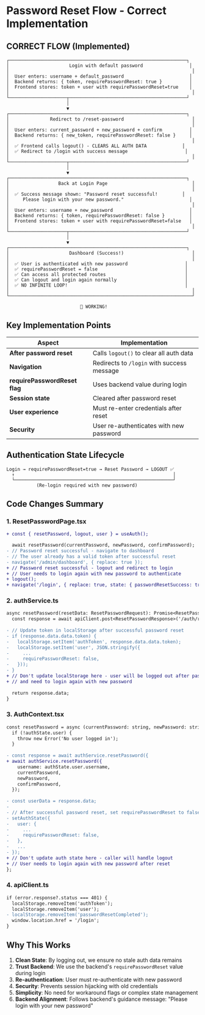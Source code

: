 # Password Reset Flow - Correct Implementation

## CORRECT FLOW (Implemented)

```
┌─────────────────────────────────────────────────────────────────┐
│                      Login with default password                 │
│                                                                   │
│  User enters: username + default_password                        │
│  Backend returns: { token, requirePasswordReset: true }          │
│  Frontend stores: token + user with requirePasswordReset=true    │
│                                                                   │
└─────────────────────┬───────────────────────────────────────────┘
                      │
                      ▼
┌─────────────────────────────────────────────────────────────────┐
│               Redirect to /reset-password                         │
│                                                                   │
│  User enters: current_password + new_password + confirm          │
│  Backend returns: { new_token, requirePasswordReset: false }     │
│                                                                   │
│  ✅ Frontend calls logout() - CLEARS ALL AUTH DATA             │
│  ✅ Redirect to /login with success message                     │
│                                                                   │
└─────────────────────┬───────────────────────────────────────────┘
                      │
                      ▼
┌─────────────────────────────────────────────────────────────────┐
│                  Back at Login Page                               │
│                                                                   │
│  ✅ Success message shown: "Password reset successful!         │
│     Please login with your new password."                        │
│                                                                   │
│  User enters: username + new_password                            │
│  Backend returns: { token, requirePasswordReset: false }         │
│  Frontend stores: token + user with requirePasswordReset=false   │
│                                                                   │
└─────────────────────┬───────────────────────────────────────────┘
                      │
                      ▼
┌─────────────────────────────────────────────────────────────────┐
│                      Dashboard (Success!)                         │
│                                                                   │
│  ✅ User is authenticated with new password                     │
│  ✅ requirePasswordReset = false                                │
│  ✅ Can access all protected routes                             │
│  ✅ Can logout and login again normally                         │
│  ✅ NO INFINITE LOOP!                                           │
│                                                                   │
└───────────────────────────────────────────────────────────────────┘

                           🎉 WORKING!
```

## Key Implementation Points

| Aspect | Implementation |
|--------|----------------|
| **After password reset** | Calls `logout()` to clear all auth data |
| **Navigation** | Redirects to `/login` with success message |
| **requirePasswordReset flag** | Uses backend value during login |
| **Session state** | Cleared after password reset |
| **User experience** | Must re-enter credentials after reset |
| **Security** | User re-authenticates with new password |

## Authentication State Lifecycle

```
Login → requirePasswordReset=true → Reset Password → LOGOUT ✅
  ↑                                                          │
  └──────────────────────────────────────────────────────────┘
           (Re-login required with new password)
```

## Code Changes Summary

### 1. ResetPasswordPage.tsx
```diff
+ const { resetPassword, logout, user } = useAuth();

  await resetPassword(currentPassword, newPassword, confirmPassword);
- // Password reset successful - navigate to dashboard
- // The user already has a valid token after successful reset
- navigate('/admin/dashboard', { replace: true });
+ // Password reset successful - logout and redirect to login
+ // User needs to login again with new password to authenticate
+ logout();
+ navigate('/login', { replace: true, state: { passwordResetSuccess: true } });
```

### 2. authService.ts
```diff
async resetPassword(resetData: ResetPasswordRequest): Promise<ResetPasswordResponse> {
  const response = await apiClient.post<ResetPasswordResponse>('/auth/reset-password', resetData);
  
- // Update token in localStorage after successful password reset
- if (response.data.data.token) {
-   localStorage.setItem('authToken', response.data.data.token);
-   localStorage.setItem('user', JSON.stringify({
-     ...
-     requirePasswordReset: false,
-   }));
- }
+ // Don't update localStorage here - user will be logged out after password reset
+ // and need to login again with new password
  
  return response.data;
}
```

### 3. AuthContext.tsx
```diff
const resetPassword = async (currentPassword: string, newPassword: string, confirmPassword: string) => {
  if (!authState.user) {
    throw new Error('No user logged in');
  }
  
- const response = await authService.resetPassword({
+ await authService.resetPassword({
    username: authState.user.username,
    currentPassword,
    newPassword,
    confirmPassword,
  });
  
- const userData = response.data;
- 
- // After successful password reset, set requirePasswordReset to false
- setAuthState({
-   user: {
-     ...
-     requirePasswordReset: false,
-   },
-   ...
- });
+ // Don't update auth state here - caller will handle logout
+ // User needs to login again with new password after reset
};
```

### 4. apiClient.ts
```diff
if (error.response?.status === 401) {
  localStorage.removeItem('authToken');
  localStorage.removeItem('user');
- localStorage.removeItem('passwordResetCompleted');
  window.location.href = '/login';
}
```

## Why This Works

1. **Clean State**: By logging out, we ensure no stale auth data remains
2. **Trust Backend**: We use the backend's `requirePasswordReset` value during login
3. **Re-authentication**: User must re-authenticate with new password
4. **Security**: Prevents session hijacking with old credentials
5. **Simplicity**: No need for workaround flags or complex state management
6. **Backend Alignment**: Follows backend's guidance message: "Please login with your new password"
